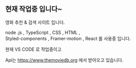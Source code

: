## 현재 작업중 입니다~

영화 추천 & 검색 사이트 입니다.

node .js ,
TypeScript , 
CSS , HTML ,  
Styled-components , 
Framer-motion , 
React 를 사용중 입니다.

현재 VS CODE 로 작업중이고 

Api는 https://www.themoviedb.org 에서 
받아오고 있습니다.
